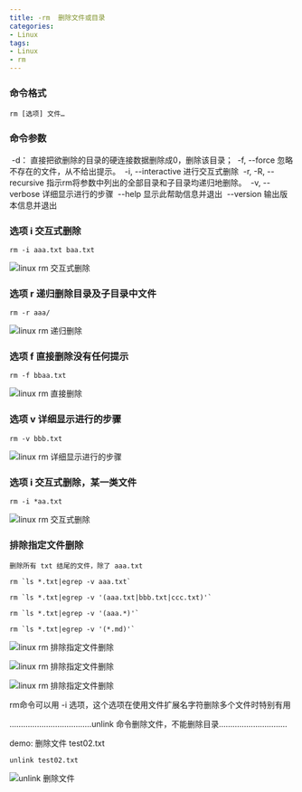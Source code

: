 ```yaml
---
title: -rm  删除文件或目录
categories: 
- Linux
tags:
- Linux
- rm
---
```

### 命令格式

```
rm [选项] 文件…
```

### 命令参数

​    -d：   直接把欲删除的目录的硬连接数据删除成0，删除该目录；
​    -f, --force       忽略不存在的文件，从不给出提示。
​    -i, --interactive    进行交互式删除
​    -r, -R, --recursive       指示rm将参数中列出的全部目录和子目录均递归地删除。
​    -v, --verbose        详细显示进行的步骤
​       --help               显示此帮助信息并退出
​       --version          输出版本信息并退出

### 选项  i  交互式删除

```
rm -i aaa.txt baa.txt
```

![linux rm 交互式删除](/img/ubuntu/linux_command/linux_rm/rm_i.png "linux rm 交互式删除")

### 选项  r  递归删除目录及子目录中文件

```
rm -r aaa/
```

![linux rm 递归删除](/img/ubuntu/linux_command/linux_rm/rm_r.png "linux rm 递归删除")

### 选项  f  直接删除没有任何提示

```
rm -f bbaa.txt
```

![linux rm 直接删除](/img/ubuntu/linux_command/linux_rm/rm_f.png "linux rm 直接删除")

### 选项  v  详细显示进行的步骤

```
rm -v bbb.txt
```

![linux rm  详细显示进行的步骤](/img/ubuntu/linux_command/linux_rm/rm_v.png "linux rm  详细显示进行的步骤")

### 选项  i  交互式删除，某一类文件

```
rm -i *aa.txt
```

![linux rm 交互式删除](/img/ubuntu/linux_command/linux_rm/rm_i_regex01.png "linux rm 交互式删除")

### 排除指定文件删除

```
删除所有 txt 结尾的文件，除了 aaa.txt 

rm `ls *.txt|egrep -v aaa.txt`

rm `ls *.txt|egrep -v '(aaa.txt|bbb.txt|ccc.txt)'`

rm `ls *.txt|egrep -v '(aaa.*)'`

rm `ls *.txt|egrep -v '(*.md)'`
```

![linux rm 排除指定文件删除](/img/ubuntu/linux_command/linux_rm/rm_other_01.png "linux rm 排除指定文件删除")

![linux rm 排除指定文件删除](/img/ubuntu/linux_command/linux_rm/rm_other_02.png "linux rm 排除指定文件删除")

![linux rm 排除指定文件删除](/img/ubuntu/linux_command/linux_rm/rm_other_04.png "linux rm 排除指定文件删除")

rm命令可以用 -i 选项，这个选项在使用文件扩展名字符删除多个文件时特别有用



………………………………unlink 命令删除文件，不能删除目录…………………………

demo: 删除文件 test02.txt 

```
unlink test02.txt
```

![unlink 删除文件](/img/ubuntu/linux_command/linux_rm/unlink.png "unlink 删除文件")



















